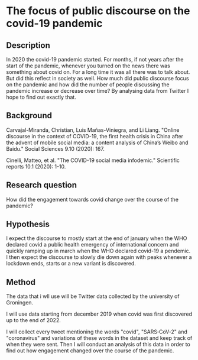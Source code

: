 # The focus of public discourse on the covid-19 pandemic

## Description
In 2020 the covid-19 pandemic started. For months, if not years after the start of the pandemic, whenever you turned on the news there was something about covid on. For a long time it was all there was to talk about. But did this reflect in society as well. How much did public discourse focus on the pandemic and how did the number of people discussing the pandemic increase or decrease over time? By analysing data from Twitter I hope to find out exactly that. 

## Background
Carvajal-Miranda, Christian, Luis Mañas-Viniegra, and Li Liang. "Online discourse in the context of COVID-19, the first health crisis in China after the advent of mobile social media: a content analysis of China’s Weibo and Baidu." Social Sciences 9.10 (2020): 167.

Cinelli, Matteo, et al. "The COVID-19 social media infodemic." Scientific reports 10.1 (2020): 1-10.

## Research question
How did the engagement towards covid change over the course of the pandemic?

## Hypothesis
I expect the discourse to mostly start at the end of january when the WHO declared covid a public health emergency of international concern and quickly ramping up in march when the WHO declared covid-19 a pendemic. I then expect the discourse to slowly die down again with peaks whenever a lockdown ends, starts or a new variant is discovered.

## Method
The data that i wll use will be Twitter data collected by the university of Groningen. 

I will use data starting from december 2019 when covid was first discovered up to the end of 2022.

I will collect every tweet mentioning the words "covid", "SARS‑CoV‑2" and "coronavirus" and variations of these words in the dataset and keep track of when they were sent. Then I will conduct an analysis of this data in order to find out how engagement changed over the course of the pandemic.